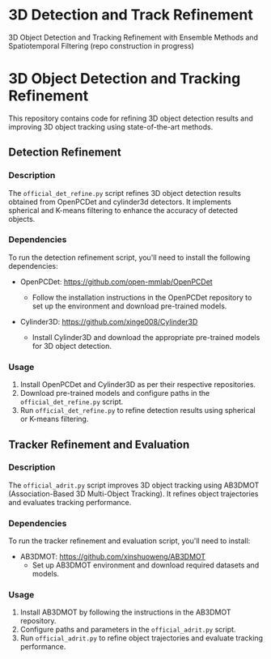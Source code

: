 # 3D Detection and Track Refinement 
3D Object Detection and Tracking Refinement with Ensemble Methods and Spatiotemporal Filtering (repo construction in progress)

# 3D Object Detection and Tracking Refinement

This repository contains code for refining 3D object detection results and improving 3D object tracking using state-of-the-art methods.

## Detection Refinement

### Description

The `official_det_refine.py` script refines 3D object detection results obtained from OpenPCDet and cylinder3d detectors. It implements spherical and K-means filtering to enhance the accuracy of detected objects.

### Dependencies

To run the detection refinement script, you'll need to install the following dependencies:

- OpenPCDet: https://github.com/open-mmlab/OpenPCDet
  - Follow the installation instructions in the OpenPCDet repository to set up the environment and download pre-trained models.

- Cylinder3D: https://github.com/xinge008/Cylinder3D
  - Install Cylinder3D and download the appropriate pre-trained models for 3D object detection.

### Usage

1. Install OpenPCDet and Cylinder3D as per their respective repositories.
2. Download pre-trained models and configure paths in the `official_det_refine.py` script.
3. Run `official_det_refine.py` to refine detection results using spherical or K-means filtering.

## Tracker Refinement and Evaluation

### Description

The `official_adrit.py` script improves 3D object tracking using AB3DMOT (Association-Based 3D Multi-Object Tracking). It refines object trajectories and evaluates tracking performance.

### Dependencies

To run the tracker refinement and evaluation script, you'll need to install:

- AB3DMOT: https://github.com/xinshuoweng/AB3DMOT
  - Set up AB3DMOT environment and download required datasets and models.

### Usage

1. Install AB3DMOT by following the instructions in the AB3DMOT repository.
2. Configure paths and parameters in the `official_adrit.py` script.
3. Run `official_adrit.py` to refine object trajectories and evaluate tracking performance.
